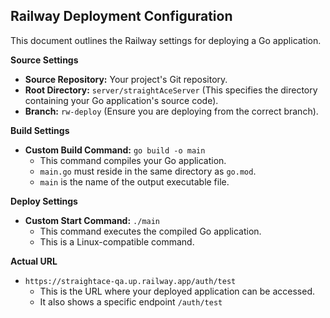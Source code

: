 ## Railway Deployment Configuration

This document outlines the Railway settings for deploying a Go application.

**Source Settings**

* **Source Repository:** Your project's Git repository.
* **Root Directory:** `server/straightAceServer` (This specifies the directory containing your Go application's source code).
* **Branch:** `rw-deploy` (Ensure you are deploying from the correct branch).

**Build Settings**

* **Custom Build Command:** `go build -o main`
    * This command compiles your Go application.
    * `main.go` must reside in the same directory as `go.mod`.
    * `main` is the name of the output executable file.

**Deploy Settings**

* **Custom Start Command:** `./main`
    * This command executes the compiled Go application.
    * This is a Linux-compatible command.

**Actual URL**

* `https://straightace-qa.up.railway.app/auth/test`
    * This is the URL where your deployed application can be accessed.
    * It also shows a specific endpoint `/auth/test`